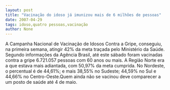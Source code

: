```yaml
---
layout: post
title: "Vacinação do idoso já imunizou mais de 6 milhões de pessoas"
date: 2007-04-29
tags: idoso,quatro pessoas,vacinação
author: None
---
```

A Campanha Nacional de Vacinação de Idosos Contra a Gripe, conseguiu, na primeira semana, atingir 42% da meta traçada pelo Ministério da Saúde. Segundo informações da Agência Brasil, até este sábado foram vacinadas contra a gripe 6.721.057 pessoas com 60 anos&nbsp;ou mais.
A Região Norte era a que estava mais adiantada, com&nbsp;50,97% da meta cumprida. No Nordeste, o percentual é de&nbsp;44,61%; e mais&nbsp;38,55% no Sudeste; 44,59% no Sul e 44,66% no Centro-Oeste.Quem ainda não se vacinou deve comparecer a um posto de saúde até 4 de maio. 